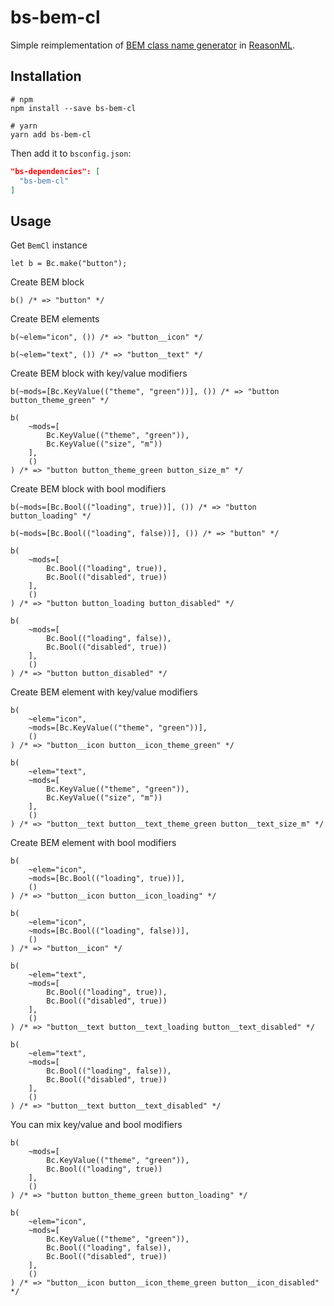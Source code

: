 # bs-bem-cl

Simple reimplementation of [BEM class name generator](https://github.com/znamilya/bem-cl) in [ReasonML](https://reasonml.github.io).

## Installation

```shell
# npm
npm install --save bs-bem-cl

# yarn
yarn add bs-bem-cl
```

Then add it to `bsconfig.json`:

```json
"bs-dependencies": [
  "bs-bem-cl"
]
```

## Usage

Get `BemCl` instance

```reason
let b = Bc.make("button");
```

Create BEM block

```reason
b() /* => "button" */
```

Create BEM elements

```reason
b(~elem="icon", ()) /* => "button__icon" */

b(~elem="text", ()) /* => "button__text" */
```

Create BEM block with key/value modifiers

```reason
b(~mods=[Bc.KeyValue(("theme", "green"))], ()) /* => "button button_theme_green" */

b(
    ~mods=[
        Bc.KeyValue(("theme", "green")),
        Bc.KeyValue(("size", "m"))
    ],
    ()
) /* => "button button_theme_green button_size_m" */
```

Create BEM block with bool modifiers

```reason
b(~mods=[Bc.Bool(("loading", true))], ()) /* => "button button_loading" */

b(~mods=[Bc.Bool(("loading", false))], ()) /* => "button" */

b(
    ~mods=[
        Bc.Bool(("loading", true)),
        Bc.Bool(("disabled", true))
    ],
    ()
) /* => "button button_loading button_disabled" */

b(
    ~mods=[
        Bc.Bool(("loading", false)),
        Bc.Bool(("disabled", true))
    ],
    ()
) /* => "button button_disabled" */
```

Create BEM element with key/value modifiers

```reason
b(
    ~elem="icon",
    ~mods=[Bc.KeyValue(("theme", "green"))],
    ()
) /* => "button__icon button__icon_theme_green" */

b(
    ~elem="text",
    ~mods=[
        Bc.KeyValue(("theme", "green")),
        Bc.KeyValue(("size", "m"))
    ],
    ()
) /* => "button__text button__text_theme_green button__text_size_m" */
```

Create BEM element with bool modifiers

```reason
b(
    ~elem="icon",
    ~mods=[Bc.Bool(("loading", true))],
    ()
) /* => "button__icon button__icon_loading" */

b(
    ~elem="icon",
    ~mods=[Bc.Bool(("loading", false))],
    ()
) /* => "button__icon" */

b(
    ~elem="text",
    ~mods=[
        Bc.Bool(("loading", true)),
        Bc.Bool(("disabled", true))
    ],
    ()
) /* => "button__text button__text_loading button__text_disabled" */

b(
    ~elem="text",
    ~mods=[
        Bc.Bool(("loading", false)),
        Bc.Bool(("disabled", true))
    ],
    ()
) /* => "button__text button__text_disabled" */
```

You can mix key/value and bool modifiers

```reason
b(
    ~mods=[
        Bc.KeyValue(("theme", "green")),
        Bc.Bool(("loading", true))
    ],
    ()
) /* => "button button_theme_green button_loading" */

b(
    ~elem="icon",
    ~mods=[
        Bc.KeyValue(("theme", "green")),
        Bc.Bool(("loading", false)),
        Bc.Bool(("disabled", true))
    ],
    ()
) /* => "button__icon button__icon_theme_green button__icon_disabled" */
```
